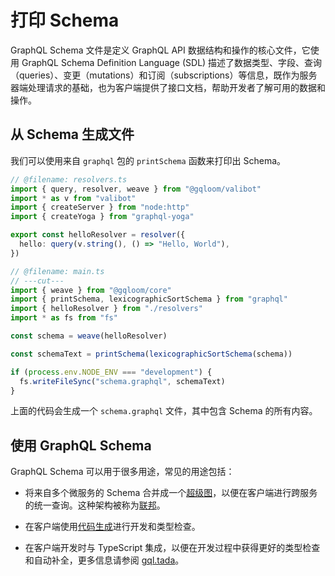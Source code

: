 # 打印 Schema

GraphQL Schema 文件是定义 GraphQL API 数据结构和操作的核心文件，它使用 GraphQL Schema Definition Language (SDL) 描述了数据类型、字段、查询（queries）、变更（mutations）和订阅（subscriptions）等信息，既作为服务器端处理请求的基础，也为客户端提供了接口文档，帮助开发者了解可用的数据和操作。

## 从 Schema 生成文件

我们可以使用来自 `graphql` 包的 `printSchema` 函数来打印出 Schema。

```ts twoslash
// @filename: resolvers.ts
import { query, resolver, weave } from "@gqloom/valibot"
import * as v from "valibot"
import { createServer } from "node:http"
import { createYoga } from "graphql-yoga"

export const helloResolver = resolver({
  hello: query(v.string(), () => "Hello, World"),
})

// @filename: main.ts
// ---cut---
import { weave } from "@gqloom/core"
import { printSchema, lexicographicSortSchema } from "graphql"
import { helloResolver } from "./resolvers"
import * as fs from "fs"

const schema = weave(helloResolver)

const schemaText = printSchema(lexicographicSortSchema(schema))

if (process.env.NODE_ENV === "development") {
  fs.writeFileSync("schema.graphql", schemaText)
}
```

上面的代码会生成一个 `schema.graphql` 文件，其中包含 Schema 的所有内容。

## 使用 GraphQL Schema

GraphQL Schema 可以用于很多用途，常见的用途包括：

- 将来自多个微服务的 Schema 合并成一个[超级图](https://www.apollographql.com/docs/federation/building-supergraphs/subgraphs-overview)，以便在客户端进行跨服务的统一查询。这种架构被称为[联邦](./federation)。

- 在客户端使用[代码生成](https://the-guild.dev/graphql/codegen)进行开发和类型检查。

- 在客户端开发时与 TypeScript 集成，以便在开发过程中获得更好的类型检查和自动补全，更多信息请参阅 [gql.tada](https://gql-tada.0no.co/)。
